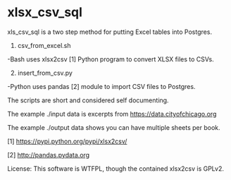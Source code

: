 xlsx_csv_sql
============

xls_csv_sql is a two step method for putting Excel tables into Postgres.

1. csv_from_excel.sh

 -Bash uses xlsx2csv [1] Python program to convert XLSX files to CSVs.

2. insert_from_csv.py

 -Python uses pandas [2] module to import CSV files to Postgres.
 
The scripts are short and considered self documenting.

The example ./input data is excerpts from https://data.cityofchicago.org

The example ./output data shows you can have multiple sheets per book.

[1] https://pypi.python.org/pypi/xlsx2csv/

[2] http://pandas.pydata.org

License: This software is WTFPL, though the contained xlsx2csv is GPLv2.

